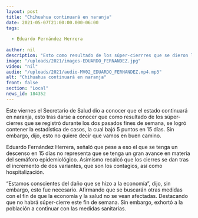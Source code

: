 ```yaml
---
layout: post
title: "Chihuahua continuará en naranja"
date: 2021-05-07T21:00:00.000-06:00
tags:
  
  - Eduardo Fernández Herrera
  
author: nil
description: "Esto como resultado de los súper-cierrres que se dieron los últimos dos fines de semana."
image: "/uploads/2021/images-EDUARDO_FERNANDEZ.jpg"
video: "nil"
audio: "/uploads/2021/audio-MV02_EDUARDO_FERNANDEZ.mp4.mp3"
alt: "Chihuahua continuará en naranja"
front: false
section: "Local"
news_id: 184352
---
```


Este viernes el Secretario de Salud dio a conocer que el estado continuará en naranja, esto tras darse a conocer que como resultado de los súper-cierres que se registró durante los dos pasados fines de semana, se logró contener la estadística de casos, la cual bajó 5 puntos en 15 días. Sin embargo, dijo, esto no quiere decir que vamos en buen camino.

Eduardo Fernández Herrera, señaló que pese a eso el que se tenga un descenso en 15 días no representa que se tenga un gran avance en materia del semáforo epidemiológico. Asimismo recalcó que los cierres se dan tras el incremento de dos variantes, que son los contagios, así como hospitalización.

“Estamos conscientes del daño que se hizo a la economía”, dijo, sin embargo, esto fue necesario. Afirmando que se buscarán otras medidas con el fin de que la economía y la salud no se vean afectadas. Destacando que no habrá súper-cierre este fin de semana. Sin embargo, exhortó a la población a continuar con las medidas sanitarias.
